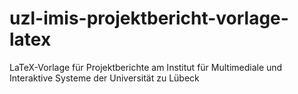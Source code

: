 # uzl-imis-projektbericht-vorlage-latex
LaTeX-Vorlage für Projektberichte am Institut für Multimediale und Interaktive Systeme der Universität zu Lübeck
